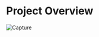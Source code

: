 # Project Overview

![Capture](https://github.com/user-attachments/assets/1a297c2d-ead1-4e37-9b70-da20860dc964)
